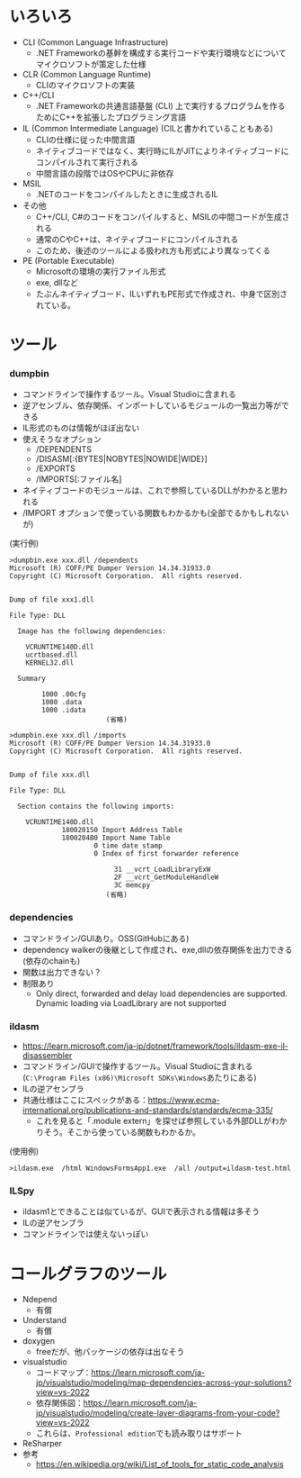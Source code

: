 # いろいろ
- CLI (Common Language Infrastructure)
  - .NET Frameworkの基幹を構成する実行コードや実行環境などについてマイクロソフトが策定した仕様
- CLR (Common Language Runtime)
  - CLIのマイクロソフトの実装
- C++/CLI
  - .NET Frameworkの共通言語基盤 (CLI) 上で実行するプログラムを作るためにC++を拡張したプログラミング言語
- IL (Common Intermediate Language) (CILと書かれていることもある)
  - CLIの仕様に従った中間言語
  - ネイティブコードではなく、実行時にILがJITによりネイティブコードにコンパイルされて実行される
  - 中間言語の段階ではOSやCPUに非依存
- MSIL
  - .NETのコードをコンパイルしたときに生成されるIL
- その他
  - C++/CLI, C#のコードをコンパイルすると、MSILの中間コードが生成される
  - 通常のCやC++は、ネイティブコードにコンパイルされる
  - このため、後述のツールによる扱われ方も形式により異なってくる
- PE (Portable Executable)
  - Microsoftの環境の実行ファイル形式
  - exe, dllなど
  - たぶんネイティブコード、ILいずれもPE形式で作成され、中身で区別されている。

# ツール
### dumpbin
- コマンドラインで操作するツール。Visual Studioに含まれる
- 逆アセンブル、依存関係、インポートしているモジュールの一覧出力等ができる
- IL形式のものは情報がほぼ出ない
- 使えそうなオプション
  - /DEPENDENTS
  - /DISASM[:{BYTES|NOBYTES|NOWIDE|WIDE}]
  - /EXPORTS
  - /IMPORTS[:ファイル名]
- ネイティブコードのモジュールは、これで参照しているDLLがわかると思われる
- /IMPORT オプションで使っている関数もわかるかも(全部でるかもしれないが)

(実行例)
```
>dumpbin.exe xxx.dll /dependents
Microsoft (R) COFF/PE Dumper Version 14.34.31933.0
Copyright (C) Microsoft Corporation.  All rights reserved.


Dump of file xxx1.dll

File Type: DLL

  Image has the following dependencies:

    VCRUNTIME140D.dll
    ucrtbased.dll
    KERNEL32.dll

  Summary

        1000 .00cfg
        1000 .data
        1000 .idata
                        (省略)
```                          

```
>dumpbin.exe xxx.dll /imports
Microsoft (R) COFF/PE Dumper Version 14.34.31933.0
Copyright (C) Microsoft Corporation.  All rights reserved.


Dump of file xxx.dll

File Type: DLL

  Section contains the following imports:

    VCRUNTIME140D.dll
             180020150 Import Address Table
             1800204B0 Import Name Table
                     0 time date stamp
                     0 Index of first forwarder reference

                          31 __vcrt_LoadLibraryExW
                          2F __vcrt_GetModuleHandleW
                          3C memcpy
                        (省略)
```                          

### dependencies
- コマンドライン/GUIあり。OSS(GitHubにある)
- dependency walkerの後継として作成され、exe,dllの依存関係を出力できる(依存のchainも)
- 関数は出力できない？
- 制限あり
  - Only direct, forwarded and delay load dependencies are supported. Dynamic loading via LoadLibrary are not supported

### ildasm
- https://learn.microsoft.com/ja-jp/dotnet/framework/tools/ildasm-exe-il-disassembler
- コマンドライン/GUIで操作するツール。Visual Studioに含まれる(`C:\Program Files (x86)\Microsoft SDKs\Windows`あたりにある)
- ILの逆アセンブラ
- 共通仕様はここにスペックがある：https://www.ecma-international.org/publications-and-standards/standards/ecma-335/
  - これを見ると「.module extern」を探せば参照している外部DLLがわかりそう。そこから使っている関数もわかるか。

(使用例)
```
>ildasm.exe  /html WindowsFormsApp1.exe  /all /output=ildasm-test.html
```

### ILSpy
- ildasm1とできることは似ているが、GUIで表示される情報は多そう
- ILの逆アセンブラ
- コマンドラインでは使えないっぽい

# コールグラフのツール
- Ndepend
  - 有償
- Understand
  - 有償
- doxygen
  - freeだが、他パッケージの依存は出なそう
- visualstudio
  - コードマップ：https://learn.microsoft.com/ja-jp/visualstudio/modeling/map-dependencies-across-your-solutions?view=vs-2022
  - 依存関係図：https://learn.microsoft.com/ja-jp/visualstudio/modeling/create-layer-diagrams-from-your-code?view=vs-2022
  - これらは、`Professional edition`でも読み取りはサポート
- ReSharper
- 参考
  - https://en.wikipedia.org/wiki/List_of_tools_for_static_code_analysis




